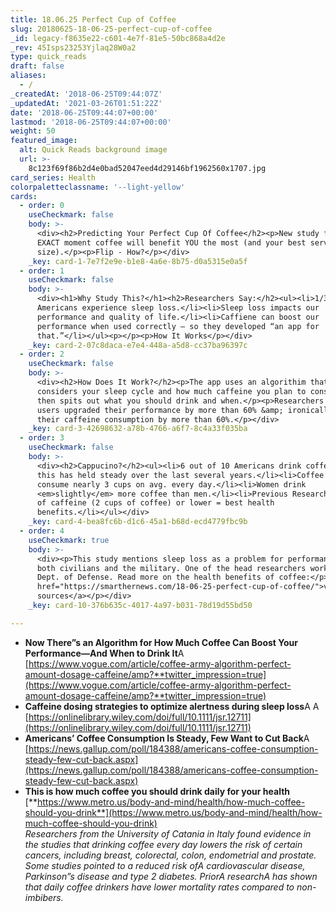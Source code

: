 ```yaml
---
title: 18.06.25 Perfect Cup of Coffee
slug: 20180625-18-06-25-perfect-cup-of-coffee
_id: legacy-f8635e22-c601-4e7f-81e5-50bc868a4d2e
_rev: 45Isps23253Yjlaq28W0a2
type: quick_reads
draft: false
aliases:
  - /
_createdAt: '2018-06-25T09:44:07Z'
_updatedAt: '2021-03-26T01:51:22Z'
date: '2018-06-25T09:44:07+00:00'
lastmod: '2018-06-25T09:44:07+00:00'
weight: 50
featured_image:
  alt: Quick Reads background image
  url: >-
    8c123f69f86b2d4e0bad52047eed4d29146bf1962560x1707.jpg
card_series: Health
colorpaletteclassname: '--light-yellow'
cards:
  - order: 0
    useCheckmark: false
    body: >-
      <div><h2>Predicting Your Perfect Cup Of Coffee</h2><p>New study finds the
      EXACT moment coffee will benefit YOU the most (and your best serving
      size).</p><p>Flip - How?</p></div>
    _key: card-1-7e7f2e9e-b1e8-4a6e-8b75-d0a5315e0a5f
  - order: 1
    useCheckmark: false
    body: >-
      <div><h1>Why Study This?</h1><h2>Researchers Say:</h2><ul><li>1/3 of
      Americans experience sleep loss.</li><li>Sleep loss impacts our
      performance and quality of life.</li><li>Caffiene can boost our
      performance when used correctly – so they developed “an app for
      that.”</li></ul><p></p><p>How It Works</p></div>
    _key: card-2-07c8daca-e7e4-448a-a5d8-cc37ba96397c
  - order: 2
    useCheckmark: false
    body: >-
      <div><h2>How Does It Work?</h2><p>The app uses an algorithim that
      considers your sleep cycle and how much caffeine you plan to consume – and
      then spits out what you should drink and when.</p><p>Researchers found
      users upgraded their performance by more than 60% &amp; ironically reduced
      their caffeine consumption by more than 60%.</p></div>
    _key: card-3-42698632-a78b-4766-a6f7-8c4a33f035ba
  - order: 3
    useCheckmark: false
    body: >-
      <div><h2>Cappucino?</h2><ul><li>6 out of 10 Americans drink coffee daily –
      this has held steady over the last several years.</li><li>Coffee drinkers
      consume nearly 3 cups on avg. every day.</li><li>Women drink
      <em>slightly</em> more coffee than men.</li><li>Previous Research: 500 mg
      of caffeine (2 cups of coffee) or lower = best health
      benefits.</li></ul></div>
    _key: card-4-bea8fc6b-d1c6-45a1-b68d-ecd4779fbc9b
  - order: 4
    useCheckmark: true
    body: >-
      <div><p>This study mentions sleep loss as a problem for performance for
      both civilians and the military. One of the head researchers works for the
      Dept. of Defense. Read more on the health benefits of coffee:</p><p><a
      href="https://smarthernews.com/18-06-25-perfect-cup-of-coffee/">view
      sources</a></p></div>
    _key: card-10-376b635c-4017-4a97-b031-78d19d55bd50

---
```

* **Now There”s an Algorithm for How Much Coffee Can Boost Your Performance—And When to Drink It**A [https://www.vogue.com/article/coffee-army-algorithm-perfect-amount-dosage-caffeine/amp?**twitter_impression=true](https://www.vogue.com/article/coffee-army-algorithm-perfect-amount-dosage-caffeine/amp?**twitter_impression=true)
* **Caffeine dosing strategies to optimize alertness during sleep loss**A A [https://onlinelibrary.wiley.com/doi/full/10.1111/jsr.12711](https://onlinelibrary.wiley.com/doi/full/10.1111/jsr.12711)
* **Americans’ Coffee Consumption Is Steady, Few Want to Cut Back**A [https://news.gallup.com/poll/184388/americans-coffee-consumption-steady-few-cut-back.aspx](https://news.gallup.com/poll/184388/americans-coffee-consumption-steady-few-cut-back.aspx)
* **This is how much coffee you should drink daily for your health** [**https://www.metro.us/body-and-mind/health/how-much-coffee-should-you-drink**](https://www.metro.us/body-and-mind/health/how-much-coffee-should-you-drink)  
_Researchers from the University of Catania in Italy found evidence in the studies that drinking coffee every day lowers the risk of certain cancers, including breast, colorectal, colon, endometrial and prostate. Some studies pointed to a reduced risk ofA cardiovascular disease, Parkinson”s disease and type 2 diabetes. PriorA researchA has shown that daily coffee drinkers have lower mortality rates compared to non-imbibers._